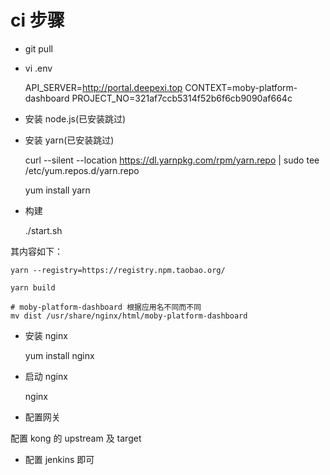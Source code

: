 # ci 步骤

* git pull
* vi .env

  API_SERVER=http://portal.deepexi.top
  CONTEXT=moby-platform-dashboard
  PROJECT_NO=321af7ccb5314f52b6f6cb9090af664c

* 安装 node.js(已安装跳过)
* 安装 yarn(已安装跳过)

  curl --silent --location https://dl.yarnpkg.com/rpm/yarn.repo | sudo tee /etc/yum.repos.d/yarn.repo

  yum install yarn

* 构建

  ./start.sh

其内容如下：

    yarn --registry=https://registry.npm.taobao.org/

    yarn build

    # moby-platform-dashboard 根据应用名不同而不同
    mv dist /usr/share/nginx/html/moby-platform-dashboard

* 安装 nginx

  yum install nginx

* 启动 nginx

  nginx

* 配置网关

配置 kong 的 upstream 及 target

* 配置 jenkins 即可
